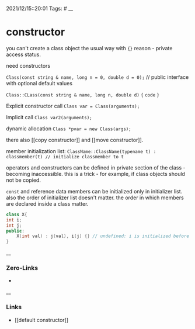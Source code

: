 2021/12/15::20:01
Tags: #
__
# constructor
you can't create a class object the usual way with `{}`
reason - private access status.

need constructors

`Class(const string & name, long n = 0, double d = 0);` // public interface with optional default values

`Class::CLass(const string & name, long n, double d)`
`{`
`code`
`}`

Explicit constructor call
`Class var = Class(arguments);`

Implicit call
`Class var2(arguments);`

dynamic allocation
`Class *pvar = new Class(args);`

there also [[copy constructor]] and [[move constructor]].

member initialization list:
`ClassName::ClassName(typename t) : classmember(t) // initialize classmember to t`

operators and constructors can be defined in private section of the class - becoming inaccessible. this is a trick - for example, if class objects should not be copied.

`const` and reference data members can be initialized only in initializer list.
also the order of initializer list doesn't matter. the order in which members are declared inside a class matter.
```c++
class X{
int i;
int j;
public:
	X(int val) : j(val), i(j) {} // undefined: i is initialized before j
}
```


__
### Zero-Links
-
__
### Links
- [[default constructor]]